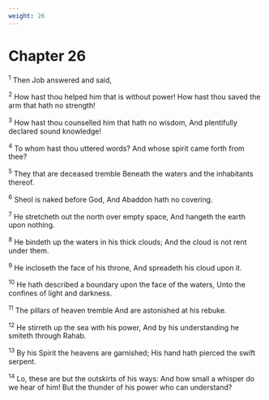 ```yaml
---
weight: 26
---
```


# Chapter 26

<sup>1</sup> Then Job answered and said, 

<sup>2</sup> How hast thou helped him that is without power! How hast thou saved the arm that hath no strength! 

<sup>3</sup> How hast thou counselled him that hath no wisdom, And plentifully declared sound knowledge! 

<sup>4</sup> To whom hast thou uttered words? And whose spirit came forth from thee? 

<sup>5</sup> They that are deceased tremble Beneath the waters and the inhabitants thereof. 

<sup>6</sup> Sheol is naked before God, And Abaddon hath no covering. 

<sup>7</sup> He stretcheth out the north over empty space, And hangeth the earth upon nothing. 

<sup>8</sup> He bindeth up the waters in his thick clouds; And the cloud is not rent under them. 

<sup>9</sup> He incloseth the face of his throne, And spreadeth his cloud upon it. 

<sup>10</sup> He hath described a boundary upon the face of the waters, Unto the confines of light and darkness. 

<sup>11</sup> The pillars of heaven tremble And are astonished at his rebuke. 

<sup>12</sup> He stirreth up the sea with his power, And by his understanding he smiteth through Rahab. 

<sup>13</sup> By his Spirit the heavens are garnished; His hand hath pierced the swift serpent. 

<sup>14</sup> Lo, these are but the outskirts of his ways: And how small a whisper do we hear of him! But the thunder of his power who can understand? 


